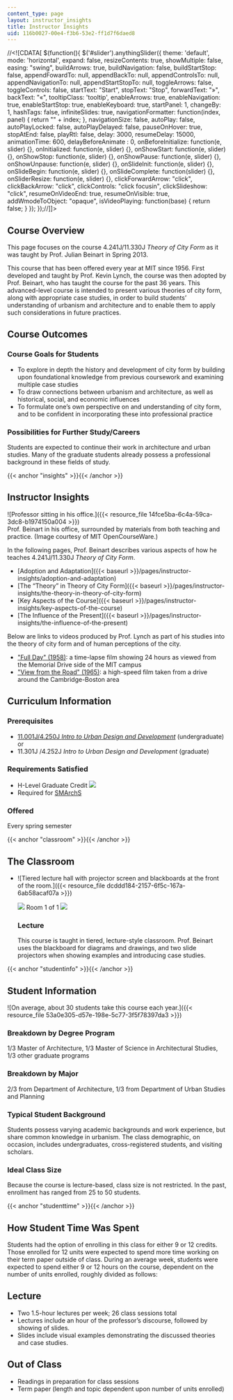 ```yaml
---
content_type: page
layout: instructor_insights
title: Instructor Insights
uid: 116b0027-00e4-f3b6-53e2-ff1d7f6daed8
---
```


//\<!\[CDATA\[ $(function(){ $('#slider').anythingSlider({ theme: 'default', mode: 'horizontal', expand: false, resizeContents: true, showMultiple: false, easing: "swing", buildArrows: true, buildNavigation: false, buildStartStop: false, appendFowardTo: null, appendBackTo: null, appendControlsTo: null, appendNavigationTo: null, appendStartStopTo: null, toggleArrows: false, toggleControls: false, startText: "Start", stopText: "Stop", forwardText: "&raquo;", backText: "&laquo;", tooltipClass: 'tooltip', enableArrows: true, enableNavigation: true, enableStartStop: true, enableKeyboard: true, startPanel: 1, changeBy: 1, hashTags: false, infiniteSlides: true, navigationFormatter: function(index, panel) { return "" + index; }, navigationSize: false, autoPlay: false, autoPlayLocked: false, autoPlayDelayed: false, pauseOnHover: true, stopAtEnd: false, playRtl: false, delay: 3000, resumeDelay: 15000, animationTime: 600, delayBeforeAnimate : 0, onBeforeInitialize: function(e, slider) {}, onInitialized: function(e, slider) {}, onShowStart: function(e, slider) {}, onShowStop: function(e, slider) {}, onShowPause: function(e, slider) {}, onShowUnpause: function(e, slider) {}, onSlideInit: function(e, slider) {}, onSlideBegin: function(e, slider) {}, onSlideComplete: function(slider) {}, onSliderResize: function(e, slider) {}, clickForwardArrow: "click", clickBackArrow: "click", clickControls: "click focusin", clickSlideshow: "click", resumeOnVideoEnd: true, resumeOnVisible: true, addWmodeToObject: "opaque", isVideoPlaying: function(base) { return false; } }); });//\]\]>

Course Overview
---------------

This page focuses on the course 4.241J/11.330J _Theory of City Form_ as it was taught by Prof. Julian Beinart in Spring 2013.

This course that has been offered every year at MIT since 1956. First developed and taught by Prof. Kevin Lynch, the course was then adopted by Prof. Beinart, who has taught the course for the past 36 years. This advanced-level course is intended to present various theories of city form, along with appropriate case studies, in order to build students’ understanding of urbanism and architecture and to enable them to apply such considerations in future practices.

Course Outcomes
---------------

### Course Goals for Students

*   To explore in depth the history and development of city form by building upon foundational knowledge from previous coursework and examining multiple case studies
*   To draw connections between urbanism and architecture, as well as historical, social, and economic influences
*   To formulate one’s own perspective on and understanding of city form, and to be confident in incorporating these into professional practice

### Possibilities for Further Study/Careers

Students are expected to continue their work in architecture and urban studies. Many of the graduate students already possess a professional background in these fields of study.

{{< anchor "insights" >}}{{< /anchor >}}

Instructor Insights
-------------------

![Professor sitting in his office.]({{< resource_file 14fce5ba-6c4a-59ca-3dc8-b1974150a004 >}})  
Prof. Beinart in his office, surrounded by materials from both teaching and practice. (Image courtesy of MIT OpenCourseWare.)

In the following pages, Prof. Beinart describes various aspects of how he teaches 4.241J/11.330J _Theory of City Form_.

*   [Adoption and Adaptation]({{< baseurl >}}/pages/instructor-insights/adoption-and-adaptation)
*   [The “Theory” in Theory of City Form]({{< baseurl >}}/pages/instructor-insights/the-theory-in-theory-of-city-form)
*   [Key Aspects of the Course]({{< baseurl >}}/pages/instructor-insights/key-aspects-of-the-course)
*   [The Influence of the Present]({{< baseurl >}}/pages/instructor-insights/the-influence-of-the-present)

Below are links to videos produced by Prof. Lynch as part of his studies into the theory of city form and of human perceptions of the city.

*   ["Full Day" (1958)](http://teachingexcellence.mit.edu/from-the-vault/full-day-1958-kevin-lynch): a time-lapse film showing 24 hours as viewed from the Memorial Drive side of the MIT campus
*   ["View from the Road" (1965)](http://teachingexcellence.mit.edu/from-the-vault/view-from-the-road-series-1965-kevin-lynch): a high-speed film taken from a drive around the Cambridge-Boston area

Curriculum Information
----------------------

### Prerequisites

*   [11.001J/4.250J _Intro to Urban Design and Development_](/courses/11-001j-introduction-to-urban-design-and-development-spring-2006/) (undergraduate) or
*   11.301J /4.252J _Intro to Urban Design and Development_ (graduate)

### Requirements Satisfied

*   H-Level Graduate Credit ![](/images/educator/icon-question-hlevel.png)
*   Required for [SMArchS](http://architecture.mit.edu/computation/degree/smarchs)

### Offered

Every spring semester

{{< anchor "classroom" >}}{{< /anchor >}}

The Classroom
-------------

*   ![Tiered lecture hall with projector screen and blackboards at the front of the room.]({{< resource_file dcddd184-2157-6f5c-167a-6ab58acaf07a >}})
    
    ![](/images/educator/classroom_prev_dim.png) Room 1 of 1 ![](/images/educator/classroom_next_dim.png)
    
    ### Lecture
    
    This course is taught in tiered, lecture-style classroom. Prof. Beinart uses the blackboard for diagrams and drawings, and two slide projectors when showing examples and introducing case studies.
    

{{< anchor "studentinfo" >}}{{< /anchor >}}

Student Information
-------------------

![On average, about 30 students take this course each year.]({{< resource_file 53a0e305-d57e-198e-5c77-3f5f78397da3 >}})

### Breakdown by Degree Program

1/3 Master of Architecture, 1/3 Master of Science in Architectural Studies, 1/3 other graduate programs

### Breakdown by Major

2/3 from Department of Architecture, 1/3 from Department of Urban Studies and Planning

### Typical Student Background

Students possess varying academic backgrounds and work experience, but share common knowledge in urbanism. The class demographic, on occasion, includes undergraduates, cross-registered students, and visiting scholars.

### Ideal Class Size

Because the course is lecture-based, class size is not restricted. In the past, enrollment has ranged from 25 to 50 students.

{{< anchor "studenttime" >}}{{< /anchor >}}

How Student Time Was Spent
--------------------------

Students had the option of enrolling in this class for either 9 or 12 credits. Those enrolled for 12 units were expected to spend more time working on their term paper outside of class. During an average week, students were expected to spend either 9 or 12 hours on the course, dependent on the number of units enrolled, roughly divided as follows:

Lecture
-------

*   Two 1.5-hour lectures per week; 26 class sessions total
*   Lectures include an hour of the professor’s discourse, followed by showing of slides.
*   Slides include visual examples demonstrating the discussed theories and case studies.

Out of Class
------------

*   Readings in preparation for class sessions
*   Term paper (length and topic dependent upon number of units enrolled)